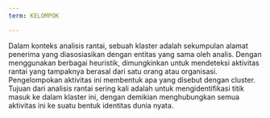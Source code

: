 ```yaml
---
term: KELOMPOK

---
```

Dalam konteks analisis rantai, sebuah klaster adalah sekumpulan alamat penerima yang diasosiasikan dengan entitas yang sama oleh analis. Dengan menggunakan berbagai heuristik, dimungkinkan untuk mendeteksi aktivitas rantai yang tampaknya berasal dari satu orang atau organisasi. Pengelompokan aktivitas ini membentuk apa yang disebut dengan cluster. Tujuan dari analisis rantai sering kali adalah untuk mengidentifikasi titik masuk ke dalam klaster ini, dengan demikian menghubungkan semua aktivitas ini ke suatu bentuk identitas dunia nyata.